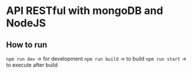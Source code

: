# API RESTful with mongoDB and NodeJS


## How to run

`npm run dev` -> for development
`npm run build` -> to build
`npm run start` -> to execute after build